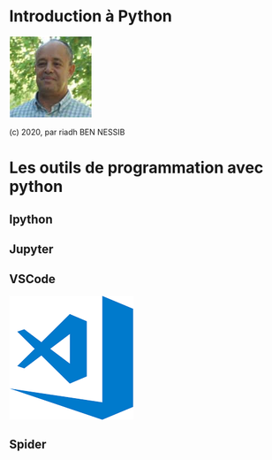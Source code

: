 # Introduction à Python

![riadhbennessib](https://github.com/riadhbennessib/Tutoriels/blob/main/images/riadhbennessib.png)


(c) 2020, par riadh BEN NESSIB

# Les outils de programmation avec python
## Ipython
## Jupyter
## VSCode
![vsc](images/logoVSC.png)
## Spider
